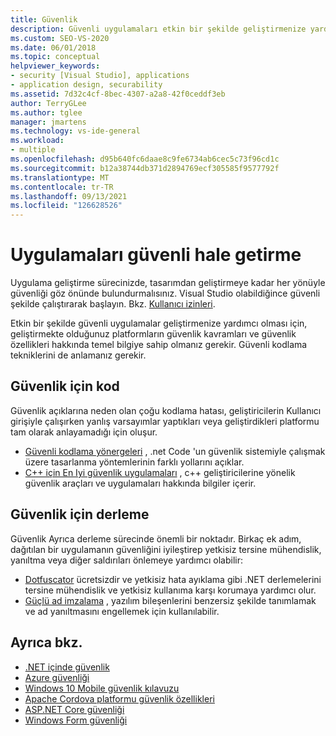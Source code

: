 ```yaml
---
title: Güvenlik
description: Güvenli uygulamaları etkin bir şekilde geliştirmenize yardımcı olabilecek bazı güvenlik kavramları ve güvenlik özellikleri hakkında bilgi edinin.
ms.custom: SEO-VS-2020
ms.date: 06/01/2018
ms.topic: conceptual
helpviewer_keywords:
- security [Visual Studio], applications
- application design, securability
ms.assetid: 7d32c4cf-8bec-4307-a2a8-42f0ceddf3eb
author: TerryGLee
ms.author: tglee
manager: jmartens
ms.technology: vs-ide-general
ms.workload:
- multiple
ms.openlocfilehash: d95b640fc6daae8c9fe6734ab6cec5c73f96cd1c
ms.sourcegitcommit: b12a38744db371d2894769ecf305585f9577792f
ms.translationtype: MT
ms.contentlocale: tr-TR
ms.lasthandoff: 09/13/2021
ms.locfileid: "126628526"
---
```

# <a name="secure-applications"></a>Uygulamaları güvenli hale getirme

Uygulama geliştirme sürecinizde, tasarımdan geliştirmeye kadar her yönüyle güvenliği göz önünde bulundurmalısınız. Visual Studio olabildiğince güvenli şekilde çalıştırarak başlayın. Bkz. [Kullanıcı izinleri](../ide/user-permissions-and-visual-studio.md).

Etkin bir şekilde güvenli uygulamalar geliştirmenize yardımcı olması için, geliştirmekte olduğunuz platformların güvenlik kavramları ve güvenlik özellikleri hakkında temel bilgiye sahip olmanız gerekir. Güvenli kodlama tekniklerini de anlamanız gerekir.

## <a name="code-for-security"></a>Güvenlik için kod

Güvenlik açıklarına neden olan çoğu kodlama hatası, geliştiricilerin Kullanıcı girişiyle çalışırken yanlış varsayımlar yaptıkları veya geliştirdikleri platformu tam olarak anlayamadığı için oluşur.

- [Güvenli kodlama yönergeleri](/dotnet/standard/security/secure-coding-guidelines) , .net Code 'un güvenlik sistemiyle çalışmak üzere tasarlanma yöntemlerinin farklı yollarını açıklar.
- [C++ için En Iyi güvenlik uygulamaları](/cpp/top/security-best-practices-for-cpp) , c++ geliştiricilerine yönelik güvenlik araçları ve uygulamaları hakkında bilgiler içerir.

## <a name="build-for-security"></a>Güvenlik için derleme

Güvenlik Ayrıca derleme sürecinde önemli bir noktadır. Birkaç ek adım, dağıtılan bir uygulamanın güvenliğini iyileştirep yetkisiz tersine mühendislik, yanıltma veya diğer saldırıları önlemeye yardımcı olabilir:

- [Dotfuscator](dotfuscator/index.md) ücretsizdir ve yetkisiz hata ayıklama gibi .NET derlemelerini tersine mühendislik ve yetkisiz kullanıma karşı korumaya yardımcı olur.
- [Güçlü ad imzalama](managing-assembly-and-manifest-signing.md) , yazılım bileşenlerini benzersiz şekilde tanımlamak ve ad yanıltmasını engellemek için kullanılabilir.

## <a name="see-also"></a>Ayrıca bkz.

- [.NET içinde güvenlik](/dotnet/standard/security/index)
- [Azure güvenliği](/azure/security/)
- [Windows 10 Mobile güvenlik kılavuzu](/windows/security/threat-protection/windows-10-mobile-security-guide)
- [Apache Cordova platformu güvenlik özellikleri](/previous-versions/visualstudio/cross-platform/tools-for-cordova/security/best-practices?view=toolsforcordova-2017&preserve-view=true)
- [ASP.NET Core güvenliği](/aspnet/core/security/?view=aspnetcore-2.1&preserve-view=true)
- [Windows Form güvenliği](/dotnet/framework/winforms/windows-forms-security)
